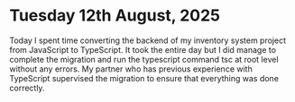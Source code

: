 # Tuesday 12th August, 2025

Today I spent time converting the backend of my inventory system project from JavaScript to TypeScript. It took the entire day but I did manage to complete the migration and run the typescript command tsc at root level without any errors. My partner who has previous experience with TypeScript supervised the migration to ensure that everything was done correctly. 
